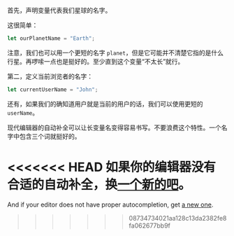 首先，声明变量代表我们星球的名字。

这很简单：

```js
let ourPlanetName = "Earth";
```

注意，我们也可以用一个更短的名字 `planet`，但是它可能并不清楚它指的是什么行星。再啰嗦一点也是挺好的。至少直到这个变量“不太长”就行。

第二，定义当前浏览者的名字：

```js
let currentUserName = "John";
```

还有，如果我们的确知道用户就是当前的用户的话，我们可以使用更短的 `userName`。

现代编辑器的自动补全可以让长变量名变得容易书写。不要浪费这个特性。一个名字中包含三个词就挺好的。

<<<<<<< HEAD
如果你的编辑器没有合适的自动补全，换[一个新的吧](/code-editors)。
=======
And if your editor does not have proper autocompletion, get [a new one](/code-editors).
>>>>>>> 08734734021aa128c13da2382fe8fa062677bb9f
